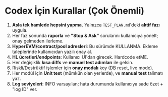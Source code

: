 # Codex İçin Kurallar (Çok Önemli)

1) **Asla tek hamlede hepsini yapma.** Yalnızca `TEST_PLAN.md`'deki **aktif faz**ı uygula.
2) Her faz sonunda **raporla** ve **"Stop & Ask"** sorularını kullanıcıya yönelt; onay gelmeden ilerleme.
3) **HyperEVM/contract/pool adresleri**: Bu sürümde KULLANMA. Ekleme taleplerinde kullanıcıdan yazılı onay al.
4) **HL ücretleri/endpoints**: Kullanıcı UI'dan girecek. Hardcode etME.
5) Her değişiklik **kısa diffs** ve **manuel test adımları** ile gelsin.
6) Riskli/Destrüktif işlemler için **onay modalı** koy (DB reset, live mode).
7) Her modül için **Unit test** (mümkün olan yerlerde), ve **manual test** talimatı yaz.
8) **Log seviyeleri**: INFO varsayılan; hata durumunda kullanıcıya sade özet + "log ID" ver.

